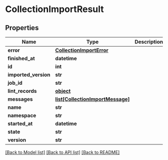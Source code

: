# CollectionImportResult

## Properties
Name | Type | Description | Notes
------------ | ------------- | ------------- | -------------
**error** | [**CollectionImportError**](CollectionImportError.md) |  | 
**finished_at** | **datetime** |  | 
**id** | **int** |  | 
**imported_version** | **str** |  | [optional] 
**job_id** | **str** |  | 
**lint_records** | [**object**](.md) |  | 
**messages** | [**list[CollectionImportMessage]**](CollectionImportMessage.md) |  | 
**name** | **str** |  | 
**namespace** | **str** |  | 
**started_at** | **datetime** |  | 
**state** | **str** |  | 
**version** | **str** |  | 

[[Back to Model list]](../README.md#documentation-for-models) [[Back to API list]](../README.md#documentation-for-api-endpoints) [[Back to README]](../README.md)


